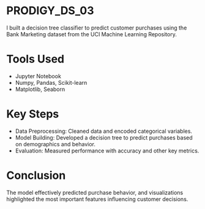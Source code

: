 # PRODIGY_DS_03

I built a decision tree classifier to predict customer purchases using the Bank Marketing dataset from the UCI Machine Learning Repository.

# Tools Used
- Jupyter Notebook
- Numpy, Pandas, Scikit-learn
- Matplotlib, Seaborn

# Key Steps
- Data Preprocessing: Cleaned data and encoded categorical variables.
- Model Building: Developed a decision tree to predict purchases based on demographics and behavior.
- Evaluation: Measured performance with accuracy and other key metrics.

# Conclusion
The model effectively predicted purchase behavior, and visualizations highlighted the most important features influencing customer decisions.
